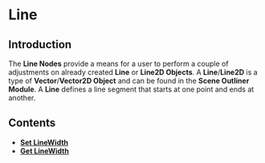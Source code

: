# Line

## Introduction

The **Line Nodes** provide a means for a user to perform a couple of adjustments on already created **Line** or **Line2D Objects**. A **Line**/**Line2D** is a type of **Vector**/**Vector2D Object** and can be found in the **Scene Outliner Module**. A **Line** defines a line segment that starts at one point and ends at another.

## Contents

* [**Set LineWidth**](setlinewidth.md)
* [**Get LineWidth**](getlinewidth.md)


